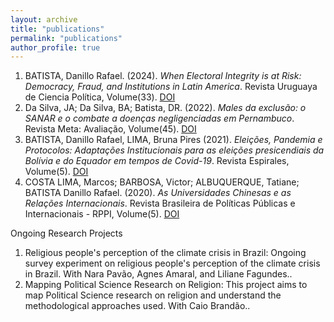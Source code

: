 ```yaml
---
layout: archive
title: "publications"
permalink: "publications"
author_profile: true
---
```


1. BATISTA, Danillo Rafael. (2024). *When Electoral Integrity is at Risk: Democracy, Fraud, and Institutions in Latin America*. Revista Uruguaya de Ciencia Política, Volume(33). [DOI](https://doi.org/10.26851/RUCP.33.10)
2. Da Silva, JA; Da Silva, BA; Batista, DR. (2022). *Males da exclusão: o SANAR e o combate a doenças negligenciadas em Pernambuco*. Revista Meta: Avaliação, Volume(45). [DOI](http://dx.doi.org/10.22347/2175-2753v14i45.3830)
3. BATISTA, Danillo Rafael, LIMA, Bruna Pires (2021). *Eleições, Pandemia e Protocolos: Adaptações Institucionais para as eleições presicendiais da Bolívia e do Equador em tempos de Covid-19*. Revista Espirales, Volume(5). [DOI](.)
4. COSTA LIMA, Marcos; BARBOSA, Victor; ALBUQUERQUE, Tatiane; BATISTA Danillo Rafael. (2020). *As Universidades Chinesas e as Relações Internacionais*. Revista Brasileira de Políticas Públicas e Internacionais - RPPI, Volume(5). [DOI](https://doi.org/10.22478/ufpb.2525-5584.2020v5n3.55362)

Ongoing Research Projects
1. Religious people's perception of the climate crisis in Brazil: Ongoing survey experiment on religious people's perception of the climate crisis in Brazil. With Nara Pavão, Agnes Amaral, and Liliane Fagundes..
2. Mapping Political Science Research on Religion: This project aims to map Political Science research on religion and understand the methodological approaches used. With Caio Brandão..

